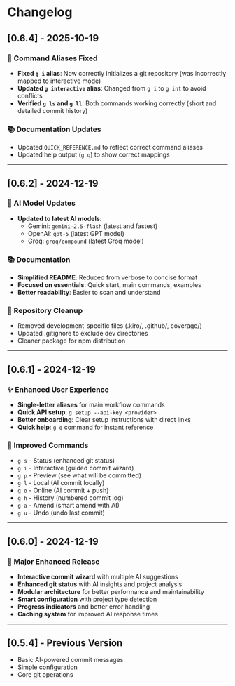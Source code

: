 # Changelog

## [0.6.4] - 2025-10-19

### 🔧 Command Aliases Fixed
- **Fixed `g i` alias**: Now correctly initializes a git repository (was incorrectly mapped to interactive mode)
- **Updated `g interactive` alias**: Changed from `g i` to `g int` to avoid conflicts
- **Verified `g ls` and `g ll`**: Both commands working correctly (short and detailed commit history)

### 📚 Documentation Updates
- Updated `QUICK_REFERENCE.md` to reflect correct command aliases
- Updated help output (`g q`) to show correct mappings

---

## [0.6.2] - 2024-12-19

### 🚀 AI Model Updates
- **Updated to latest AI models**:
  - Gemini: `gemini-2.5-flash` (latest and fastest)
  - OpenAI: `gpt-5` (latest GPT model)
  - Groq: `groq/compound` (latest Groq model)

### 📚 Documentation
- **Simplified README**: Reduced from verbose to concise format
- **Focused on essentials**: Quick start, main commands, examples
- **Better readability**: Easier to scan and understand

### 🧹 Repository Cleanup
- Removed development-specific files (.kiro/, .github/, coverage/)
- Updated .gitignore to exclude dev directories
- Cleaner package for npm distribution

---

## [0.6.1] - 2024-12-19

### ✨ Enhanced User Experience
- **Single-letter aliases** for main workflow commands
- **Quick API setup**: `g setup --api-key <provider>`
- **Better onboarding**: Clear setup instructions with direct links
- **Quick help**: `g q` command for instant reference

### 🔧 Improved Commands
- `g s` - Status (enhanced git status)
- `g i` - Interactive (guided commit wizard)
- `g p` - Preview (see what will be committed)
- `g l` - Local (AI commit locally)
- `g o` - Online (AI commit + push)
- `g h` - History (numbered commit log)
- `g a` - Amend (smart amend with AI)
- `g u` - Undo (undo last commit)

---

## [0.6.0] - 2024-12-19

### 🚀 Major Enhanced Release
- **Interactive commit wizard** with multiple AI suggestions
- **Enhanced git status** with AI insights and project analysis
- **Modular architecture** for better performance and maintainability
- **Smart configuration** with project type detection
- **Progress indicators** and better error handling
- **Caching system** for improved AI response times

---

## [0.5.4] - Previous Version
- Basic AI-powered commit messages
- Simple configuration
- Core git operations